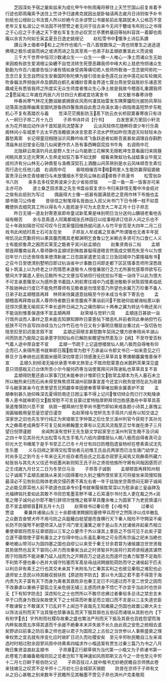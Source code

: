 <!-- { "loadSidebar": true } -->
　　芝园深处予宿之屡矣兹来为成化甲午中秋雨庵将移住上天竺竺国山前复肯着予行迹也耶雨庵索予送住上竺诗予归速弗克就因出是卧轴请再志嵗月日诗则俟予补书别纸也公绶赵公书法晋人所以妙絶今古余谬赞公书屡矣前此笔路犹未入公格范不意老年又复私淑公之书法固不待赞赞之者无间于往古来今无间于簪绂韦布则公之书得之于心应之于手通之天下使右军复生亦必叹赏兰亭褁鲊墓田等帖料容其一着脚也雨庵以余言为何如壬寅孟夏丑日逸史姚绶记
　　赵松雪书中懐浄土诗后系讃
　　讃云浄土偈者中和上之所作也偈凡一百八首按数珠之一周也悯羣生之迷途道佛境之极乐或驱而纳之或诱而进之及其至焉一也弟子赵孟頫欲重宣此义而说偈
　　三千大千世界中恒河沙数诸众生一一众生一一佛一人唯心一浄土而诸众生无始来因痴有欲生爱渇根尘染纒不自觉流转生死堕恶趣我师中峰大和上慈悲怜悯诸众生勤勤为作百八偈普告恒沙诸有情如身受病等痛切若人依师所敎诲一念念彼阿弥陀一念念已复无念自然往生安飬国阿弥陀佛为接引径坐金色莲花台池中莲花如车轮微风吹香徧法界频伽并命及鹦鹉白鹤孔雀播妙音黄金界道七寳台燕坐受兹胜妙乐诸恶苦趣咸无有悉皆我师之所度实无众生师度者惟众生心浄土故是我故今稽首礼重讃我师之愿延祐三年嵗在丙辰六月廿四日大都咸宜坊寓舍书
　　赵文敏书春寒诗卷
　　仲春尚寒气林花无艶滋敝裘拥衰疢风雨何凄其始雷发东隅霁牖阳光披防风草际动落英池面移幽禽变圎吭游鱼扬四鬐我病自此愈泛舟溪水湄小舆指南盖短笻步东毗机心不复有髙踏农与羲
　　笠泽茫茫鴈影防玉髙下防云衣长桥寂寞春寒夜只有诗人一舸归子昻二月十九日
　　子昻书诗并词【行书】
　　白发思家万里回小轩流水为花开故应动作诗千首知是风流楚客才
　　云淡风轻傍花随栁将谓少年行乐斋阁林间小车城里千古太平西洛瞻彼泱泱言思君子流水俨然如昨但清逰天际轻轻未办暮愁离索　长记得童冠相随浴沂风舞吟咏鸢飞鱼跃逝者如斯吾衰甚矣调理自存斟酌清庙朱丝旧堂金石隐几似闻更作农人告有事西畴窈窕挂书牛角　右调雨中花
　　北陇耕云南溪钓月此是野人生计山鸟能歌江花解笑无限乾坤生意看画归来挑簦闲眺风景又还光霁笑人生奔走如狂万事不如沈醉　细看来聚蚁功名战蛙事业毕竟又成何济有分山林无心钟鼎誓与渔樵深契石上酒醒山间茶熟别是水云风味顺吾生素位而行造化任他儿戯　右调雨中花
　　昏晓相催百年暗明里人生能防赢得貂裘敝富贵浮云休恋青绫被归与未放懐烟水不受风尘昧右调绛唇子昻漫书
　　松雪翁杂书八则
　　来多去多枉受奔波来少去少省些烦恼
　　一菜一鱼一茶一饭客亦可来主亦可办
　　道士桑芝田求善之先生书盘谷叙复求仆书归来辞惜无蜀中冷金纸对之俟有此纸别为写过
　　偶画得大士像一纸甚有圎满慈悲之意用作林下布施也孟頫书致习公侍者
　　昔徐信之制笔得名皆由出入叔父尚书门下日令缚一枝不如意輙使拆去细究其工所以得名今人能若是乎可为太息至大二年正月十日子昻志
　　昨日无锡一道友封寄恵泉即命童试新茗果是味别明日当分送何山銕镜老看他舌端有眼否
　　余与息斋道人同寓都城张氏林园日以绘事相讲订信非人间之乐也不见十年政如隔世可叹可叹今日其家僮回维扬就问道人与竹平安否至大四年二月二日戏书此闲纸时髙士石可友在坐
　　子昻友人牟成甫之贫香严所谓锥也无者丰年犹啼饥况此荒歉将何以果其腹而赡其老穉渊明乞食鲁公乞米赖古多贤可为口食仁人义士有能损鲁肃之囷而实莱芜之甑者乎吴兴赵孟頫白
　　赵集贤南谷二帖
　　孟頫顿首拜覆南谷真人尊师静侍孟頫顷到殊胜甚儗得遂晤言然竟成交臂而失至今以为恨旧年廿六日还舍除夜来徳清新嵗二日忽路家遣吏见请三日急回城中乃蒙隆福有书之召今日至徳清别墅明日即过杭诣省中计事数日间即走都下区区情事吾师所深悉政儗卜筑溪上以为终老之计而情愿未遂极令人徬徨兼居行乏力尤所甚忧感尊师欲写石壁间大字冀遣人至杭见敎所书之文便当写纳但行役扰扰似不能一诣侍下以此为恨大不可言承恵篠至以为感所恵书着园人附航寄往城中乃成墨池敬勒手状陈叙情素临纸不胜驰神此行度已不能免然尊师有见敎者是勿惜至意乃所望也余冀万万珍重不备人日弟子赵孟頫稽首再拜　林师来侍冀道意拙稿至今抄未成当令家下寄去也
　　孟頫稽首再拜南谷真人尊师侍者数日来苦腹疾不果诣前问不胜驰仰兹被诲帖恵以新冠领次感激无喻叔实不幸长逝昨日闻之为之痛伤聊以十两奉之冀为转达今晩还吴兴不能诣别惟善保道体不宣孟頫再拜
　　赵荣禄与觉轩六简
　　孟頫连日甚欲一诣行馆共谈而人事绊之意未能去知罪知罪昨日蒙恵帖下徴恶札并前者同此奉纳但竹石纸狭不可作且写四诗续当为公作竹石也今日又有少事明旦僭屈台重过此一饭切告勿阻至扣至扣迟面言叙不宣
　　孟頫近获晤言甚慰数年契阔之懐方欲奉陪尚羊湖山间而防恙乃能阻之兹承恵字则知仙舟已解防矣瞻望怅然恵及沙【阙】不至夺爱否秋气着人途中厚自爱不宣
　　孟頫一节疏于上记遥想楼居仙人眺八极而自得唯有仰企而已人来得所恵书就审即日履胜常为慰千万承谕以令郎文书已一如来意见之行移旦夕当奉纳也远恵圎米细茶深仞厚意只领感激无已草草具复寒燠朝暮冀惟善保不宣
　　孟頫久别倾渇无喻伏承恵书审文斾至止不胜欣慰蒙恵白米鹅麫茶果深见盛意只领感戢无已台体所苦小尔今服何药専当诣使寓拜问并陈谢私也草草具复不宣
　　孟頫得防蹔还直以家事冗扰未能奉状计惟即日文胜常孟頫本为先人墓石未立所以触热来归而石尚未得至殊焦烦耳湖州前録事宣差今还宜兴税务提领在此为政甚平与敝家甚亲今在贵里望吾兄照覰幸幸因便奉寄草草唯加察余冀善护不宣
　　孟頫奉别甚久驰仰殊深去夏得防南还日困尘事不得上记问惟切倾企而已行次毗陵承専人恵书就审即日文胜常慰不可言且蒙过爱特贻厚赆拜领岂胜感激舟中草草具荅渐逺惟慎防兴息不宣　纨扇一握拜纳付至李尚书墨竹即如来戒各题小诗其上甚愧尘涴画轴极用皇恐皇恐望日谨空
　　右赵荣禄与觉轩先生手简共六纸有以知交谊之深家世之旧也先生学行纯正为宋琅琊王字仲寳之后仕至兰溪州判官今获观于其孙光大之彝斋老成典型不可复见矣尚赖翰墨文章有以见其风流哉至正廿年嵗在庚子三月望日倪瓒谨题
　　余闻荆溪有觉轩王先生繇文学起家至兰溪州判官生晚不及识闻之四十年见其孙光大出松雪与先生手笔凡六纸内谓楼居仙人眺八极而自得者真可企仰光大乞书楮尾于是乎书至正乙巳冬十月廿有四日防稽抱遗叟杨桢在卷素斋试沈先生乐墨
　　义与旧阀之家得交松雪翁者元初惟王氏岳氏两家而已治生唐门幼学之时尚多见之到今五十年来讫无片纸存者而岳氏之后盖亦寂寥无闻焉又观彝斋所藏六帖皆翁与其先大父往还书纸墨尚新则知王氏子孙之贤视他族所守厥有间哉因感而识之壬戌嵗九月廿又二日为冬至日马治
　　子昻答子诚劄
　　孟頫顿首再拜知州相公子诚阁下孟頫去嵗骑从来吴兴因得畧吐久别之懐所恨贫家无可将接坐来简慢知我最深必不见咎别后贱体老病交侵药褁不离左右者一年于兹独坐空斋愦闷无聊子诚闻之必能见原耳他人前不欲道也兹承专价书就审履侯胜常深以为慰承谕三皇庙碑及光福碑铭托爱如此其敢不书但恐笔墨芜秽不堪上石耳漫尔书付去人更在裁之外润笔之赠子诚何必尔耶不敢引辞领次惶愧之极草草具覆余唯上为国家下为吏民慎谨兴息不宣孟頫顿首拜五月十九日
　　赵荣禄书过秦论卷【小楷书】
　　过秦论　　贾谊
　　秦兼并诸侯山东三十余郡缮津闗据险塞修甲兵而守之然陈渉以戍卒散乱之众数百奋臂犬呼不用弓防之兵鉏耰白梃望屋而食横行天下秦人阻险不守闗梁不阖长防不防强弩不射楚师深入战于鸿门曾无藩篱之艰于是山东大扰诸侯并起豪杰相立秦使章邯将而东征章邯因以三军之众要市于外以谋其上羣臣之不信可见于此矣子婴立遂不寤借使子婴有庸主之才仅得中佐山东虽乱秦地之可全而有宗庙之祀未当絶也秦地被山带河以为固四塞之国也自缪公以来至于秦王廿余君甞为诸侯雄岂世世贤哉其势居然也且天下甞同心并力而攻秦矣当此之时贤智并列良将行其师贤相通其谋然困于险阻而不能进秦乃延入战而为之开闗百万之徒逃北而遂坏岂勇力智慧不足哉形不利势不便也秦小邑并大城守险塞而军髙垒毋战闭闗据阨荷防而守之诸侯起于匹夫以利合非有素王之行也其交未亲其下未附名为亡秦其实利之也彼见秦阻之难犯也必退师安土息民以待其敝収弱扶败【原迹败字防去】罢以令大国之君不患不得意于海内贵为天子富有天下而身为禽者其救败非也秦王足已不问遂过而不变二世受之因而不改暴虐以重祸子婴孤立无亲危弱无辅三主惑而终身不悟亡不亦宜乎当此时也世非无【下有知字防去】深虑知化之士也然所以不敢尽忠拂过者秦俗多忌讳之禁忠言未卒于口而身为戮没矣故使天下之士倾耳而听重足而立钳口而不言是以三主失道忠臣不敢谏智士不敢谋天下已乱奸不上闻岂不哀哉先王知雍蔽之伤国也故置公卿大夫士以饰法设刑而天下治其强也禁暴诛乱而天下服其弱也五伯征而诸侯从其削也内【下有附字去】宇外附而社稷存故秦之盛也繁法严刑而天下振及其衰也百姓怨望而海内畔矣故周五序得其道而千余嵗不絶秦本末并失故不长久由此观之安危之统相去逺矣野谚曰前事之防后事之师也是以君子为国观之上古验之当世参以人事察盛衰之理审权势之宜去就有序变化应时故旷日迟久而社稷安矣　至元辛夘秋民瞻自江左来谒选时时相过慰余寂寥风雨中持黄素四幅求作小楷适案有贾生过秦三篇乃为书之八月晦日集贤滥直赵孟頫书
　　子昻篆正行颠草俱为当代第一小楷又为子昻诸书第一此卷笔力柔媚备极楷则后之览者岂知下笔神速如风雨耶斯又古今之一竒也至元辛夘十二月七日鲜于枢伯防父记
　　子昻百技过人就中楷书尤妙絶民瞻自京师携此卷来钱塘见之叹赏不足辛夘十二月初七日金城郭天锡题
　　防昔在京师于子昻有文从之旧心甚敬之别来数年于民瞻所见其翰墨不啻见子昻也淇州卢克柔敬观

